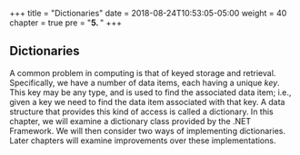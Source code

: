 +++
title = "Dictionaries"
date = 2018-08-24T10:53:05-05:00
weight = 40
chapter = true
pre = "<b>5. </b>"
+++

## Dictionaries

A common problem in computing is that of keyed storage and retrieval. Specifically, we have a number of data items, each having a unique _key_. This key may be any type, and is used to find the associated data item; i.e., given a key we need to find the data item associated with that key. A data structure that provides this kind of access is called a dictionary. In this chapter, we will examine a dictionary class provided by the .NET Framework. We will then consider two ways of implementing dictionaries. Later chapters will examine improvements over these implementations. 
